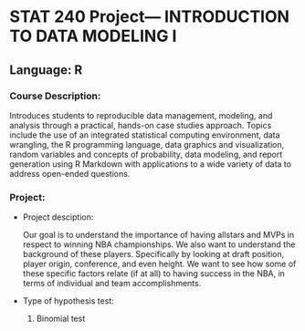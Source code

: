 # STAT 240 Project— INTRODUCTION TO DATA MODELING I
## Language: R
### Course Description:
Introduces students to reproducible data management, modeling, and analysis through a practical, hands-on case studies approach. Topics include the use of an integrated statistical computing environment, data wrangling, the R programming language, data graphics and visualization, random variables and concepts of probability, data modeling, and report generation using R Markdown with applications to a wide variety of data to address open-ended questions.

### Project:
* Project desciption:

  Our goal is to understand the importance of having allstars and MVPs in respect to winning NBA championships. We also want to understand the background of these players. Specifically by looking at draft position, player origin, conference, and even height. We want to see how some of these specific factors relate (if at all) to having success in the NBA, in terms of individual and team accomplishments.

* Type of hypothesis test:
  1. Binomial test 

